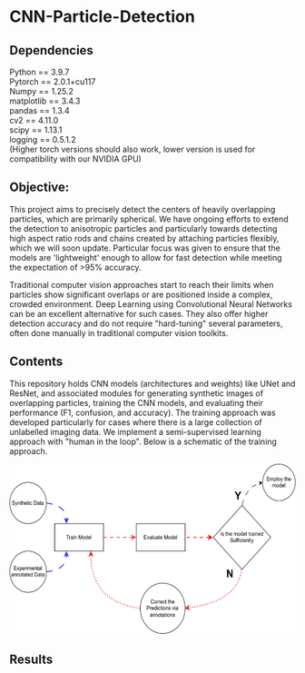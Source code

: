
# CNN-Particle-Detection
## Dependencies
Python       == 3.9.7 <br>
Pytorch      == 2.0.1+cu117<br>
Numpy        == 1.25.2<br>
matplotlib   == 3.4.3<br>
pandas       == 1.3.4<br>
cv2          == 4.11.0<br>
scipy        == 1.13.1<br>
logging      == 0.5.1.2<br>
 (Higher torch versions should also work, lower version is used for compatibility with our NVIDIA GPU)
## Objective:
This project aims to precisely detect the centers of heavily overlapping particles, which are primarily spherical. We have ongoing efforts to extend the detection to anisotropic particles and particularly towards detecting high aspect ratio rods and chains created by attaching particles flexibly, which we will soon update. Particular focus was given to ensure that the models are 'lightweight' enough to allow for fast detection while meeting the expectation of >95% accuracy.  

Traditional computer vision approaches start to reach their limits when particles show significant overlaps or are positioned inside a complex, crowded environment. Deep Learning using Convolutional Neural Networks can be an excellent alternative for such cases. They also offer higher detection accuracy and do not require "hard-tuning" several parameters, often done manually in traditional computer vision toolkits. 

## Contents 
This repository holds CNN models (architectures and weights) like UNet and ResNet, and associated modules for generating synthetic images of overlapping particles, training the CNN models, and evaluating their performance (F1, confusion, and accuracy). The training approach was developed particularly for cases where there is a large collection of unlabelled imaging data. We implement a semi-supervised learning approach with "human in the loop". Below is a schematic of the training approach.
<p align="center">
<img src="https://github.com/Samadarshi-Maity/CNN-Particle-Detection/raw/main/Images_description/Training_CNN.svg" alt="Description of the image" style="height: 300px; width: auto;" />
</p>

## Results



